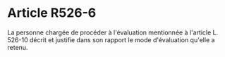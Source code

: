 # Article R526-6

La personne chargée de procéder à l'évaluation mentionnée à l'article L. 526-10 décrit et justifie dans son rapport le mode d'évaluation qu'elle a retenu.
